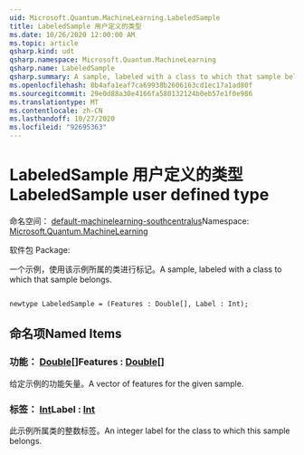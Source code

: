 ```yaml
---
uid: Microsoft.Quantum.MachineLearning.LabeledSample
title: LabeledSample 用户定义的类型
ms.date: 10/26/2020 12:00:00 AM
ms.topic: article
qsharp.kind: udt
qsharp.namespace: Microsoft.Quantum.MachineLearning
qsharp.name: LabeledSample
qsharp.summary: A sample, labeled with a class to which that sample belongs.
ms.openlocfilehash: 8b4afa1eaf7ca69938b2606163cd1ec17a1ad80f
ms.sourcegitcommit: 29e0d88a30e4166fa580132124b0eb57e1f0e986
ms.translationtype: MT
ms.contentlocale: zh-CN
ms.lasthandoff: 10/27/2020
ms.locfileid: "92695363"
---
```

# <a name="labeledsample-user-defined-type"></a><span data-ttu-id="81f33-102">LabeledSample 用户定义的类型</span><span class="sxs-lookup"><span data-stu-id="81f33-102">LabeledSample user defined type</span></span>

<span data-ttu-id="81f33-103">命名空间： [default-machinelearning-southcentralus](xref:Microsoft.Quantum.MachineLearning)</span><span class="sxs-lookup"><span data-stu-id="81f33-103">Namespace: [Microsoft.Quantum.MachineLearning](xref:Microsoft.Quantum.MachineLearning)</span></span>

<span data-ttu-id="81f33-104">软件包 [](https://nuget.org/packages/)</span><span class="sxs-lookup"><span data-stu-id="81f33-104">Package: [](https://nuget.org/packages/)</span></span>


<span data-ttu-id="81f33-105">一个示例，使用该示例所属的类进行标记。</span><span class="sxs-lookup"><span data-stu-id="81f33-105">A sample, labeled with a class to which that sample belongs.</span></span>

```qsharp

newtype LabeledSample = (Features : Double[], Label : Int);
```



## <a name="named-items"></a><span data-ttu-id="81f33-106">命名项</span><span class="sxs-lookup"><span data-stu-id="81f33-106">Named Items</span></span>

### <a name="features--double"></a><span data-ttu-id="81f33-107">功能： [Double](xref:microsoft.quantum.lang-ref.double)[]</span><span class="sxs-lookup"><span data-stu-id="81f33-107">Features : [Double](xref:microsoft.quantum.lang-ref.double)[]</span></span>

<span data-ttu-id="81f33-108">给定示例的功能矢量。</span><span class="sxs-lookup"><span data-stu-id="81f33-108">A vector of features for the given sample.</span></span>
### <a name="label--int"></a><span data-ttu-id="81f33-109">标签： [Int](xref:microsoft.quantum.lang-ref.int)</span><span class="sxs-lookup"><span data-stu-id="81f33-109">Label : [Int](xref:microsoft.quantum.lang-ref.int)</span></span>

<span data-ttu-id="81f33-110">此示例所属类的整数标签。</span><span class="sxs-lookup"><span data-stu-id="81f33-110">An integer label for the class to which this sample belongs.</span></span>